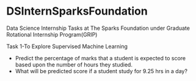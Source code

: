 # DSInternSparksFoundation
Data Science Internship Tasks at The Sparks Foundation under Graduate Rotational Internship Program(GRIP)

Task 1-To Explore Supervised Machine Learning
 - Predict the percentage of  marks that a student is expected to score based upon the  number of hours they studied.
 - What will be predicted score if a student study for 9.25 hrs in a  day? 

